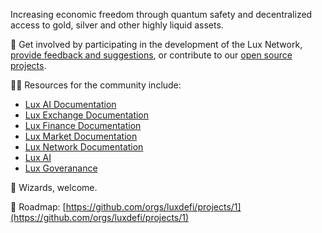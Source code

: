 Increasing economic freedom through quantum safety and decentralized access to gold, silver and other highly liquid assets.

🌈 Get involved by participating in the development of the Lux Network, [provide feedback and suggestions](mailto:hi@lux.partners), or contribute to our [open source projects](https://github.com/luxdefi/).

👩‍💻 Resources for the community include:
- [Lux AI Documentation](https://docs.lux.chat)
- [Lux Exchange Documentation](https://docs.lux.exchange)
- [Lux Finance Documentation](https://docs.lux.finance)
- [Lux Market Documentation](https://docs.lux.market)
- [Lux Network Documentation](https://docs.lux.network)
- [Lux AI](https://lux.chat)
- [Lux Goveranance](https://lux.vote)

🧙 Wizards, welcome.

🦾 Roadmap: [https://github.com/orgs/luxdefi/projects/1](https://github.com/orgs/luxdefi/projects/1)
